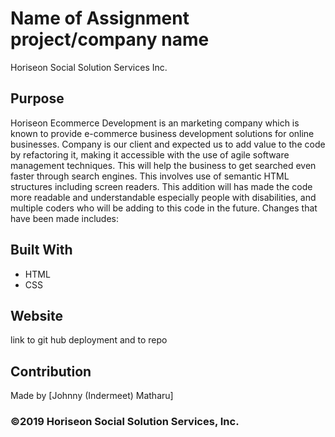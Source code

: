 # Name of Assignment project/company name
Horiseon Social Solution Services Inc. 

## Purpose
Horiseon Ecommerce Development is an marketing company which is known to provide e-commerce business development solutions for online businesses. Company is our client and expected us to add value to the code by refactoring it, making it accessible with the use of agile software management techniques. This will help the business to get searched even faster through search engines. This involves use of semantic HTML structures including screen readers. This addition will has made the code more readable and understandable especially people with disabilities, and multiple coders who will be adding to this code in the future. Changes that have been made includes:

## Built With
* HTML
* CSS

## Website
link to git hub deployment and to repo

## Contribution
Made by [Johnny (Indermeet) Matharu]

### ©️2019 Horiseon Social Solution Services, Inc.
